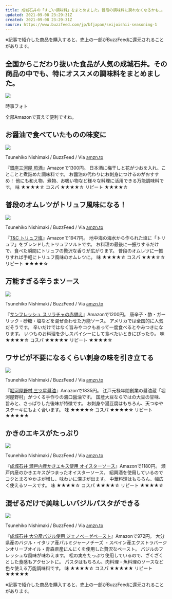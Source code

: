 ```yaml
---
title: 成城石井の「すごい調味料」をまとめました。普段の調味料に戻れなくなるかも…。
updated: 2021-09-08 23:29:31Z
created: 2021-09-08 23:29:31Z
source: https://www.buzzfeed.com/jp/bfjapan/seijoishii-seasoning-1
---
```


※記事で紹介した商品を購入すると、売上の一部がBuzzFeedに還元されることがあります。

##   全国からこだわり抜いた食品が人気の成城石井。その商品の中でも、特にオススメの調味料をまとめました。

 ![](https://img.buzzfeed.com/buzzfeed-static/static/2017-02/22/3/asset/buzzfeed-prod-fastlane-02/sub-buzz-23424-1487753769-2.jpg?downsize=700%3A%2A&output-quality=auto&output-format=auto)

  時事フォト

全部Amazonで買えて便利ですね。

##   お醤油で食べていたものの味変に

 ![](https://img.buzzfeed.com/buzzfeed-static/static/2017-02/20/23/asset/buzzfeed-prod-fastlane-02/sub-buzz-15312-1487652185-9.jpg?downsize=700%3A%2A&output-quality=auto&output-format=auto)

  Tsunehiko Nishimaki / BuzzFeed / Via [amzn.to](http://amzn.to/2kTykv9)

『[銀座三河屋 煎酒](http://amzn.to/2kTykv9)』Amazonで1300円。
日本酒に梅干しと花がつおを入れ、ことことと煮詰めた調味料です。
お醤油の代わりにお刺身につけるのがおすすめ！
他にも和え物、煮物、お吸い物など様々な料理に活用できる万能調味料です。
味 ★★★★☆
コスパ ★★★★☆
リピート ★★★★☆

##   普段のオムレツがトリュフ風味になる！

 ![](https://img.buzzfeed.com/buzzfeed-static/static/2017-02/20/23/asset/buzzfeed-prod-fastlane-02/sub-buzz-15044-1487652134-1.jpg)

  Tsunehiko Nishimaki / BuzzFeed / Via [amzn.to](http://amzn.to/2lFYGVU)

『[T&C トリュフ塩](http://amzn.to/2lFYGVU)』Amazonで1947円。
地中海の海水から作られた塩に「トリュフ」をブレンドしたトリュフソルトです。
お料理の最後に一振りするだけで、食べた瞬間にトリュフの贅沢な香りが広がります。
普段のオムレツに一振りすれば手軽にトリュフ風味のオムレツに。
味 ★★★★☆
コスパ ★★★☆☆
リピート ★★★★☆

##   万能すぎる辛うまソース

 ![](https://img.buzzfeed.com/buzzfeed-static/static/2017-02/20/23/asset/buzzfeed-prod-fastlane-01/sub-buzz-14975-1487652107-1.jpg)

  Tsunehiko Nishimaki / BuzzFeed / Via [amzn.to](http://amzn.to/2lGc24B)

『[サンフレッシュ スリラチャの赤備え](http://amzn.to/2lGc24B)』Amazonで1200円。
唐辛子・酢・ガーリック・砂糖・塩などを混ぜ合わせた万能ソース。
アメリカでは全国的に人気だそうです。
辛いだけではなく旨みやコクもあって一度食べるとやみつきになります。
いつものお料理を少しスパイシーにして食べたいときにぴったり。
味 ★★★★☆
コスパ ★★★★★
リピート ★★★★☆

##   ワサビが不要になるくらい刺身の味を引き立てる

 ![](https://img.buzzfeed.com/buzzfeed-static/static/2017-02/20/23/asset/buzzfeed-prod-fastlane-03/sub-buzz-2955-1487652098-1.jpg)

  Tsunehiko Nishimaki / BuzzFeed / Via [amzn.to](http://amzn.to/2lG1ouL)

『[堀河屋野村 三ツ星醤油](http://amzn.to/2lG1ouL)』Amazonで1835円。
江戸元禄年間創業の醤油蔵「堀河屋野村」がつくる手作りの濃口醤油です。
国産大豆ならではの大豆の甘味、旨みと、さっぱりした後味が特徴です。
お刺身や湯豆腐はもちろん、天つゆやステーキにもよく合います。
味 ★★★★☆
コスパ ★★★★☆
リピート ★★★★★

##   かきのエキスがたっぷり

 ![](https://img.buzzfeed.com/buzzfeed-static/static/2017-02/20/23/asset/buzzfeed-prod-fastlane-01/sub-buzz-15079-1487652162-1.jpg)

  Tsunehiko Nishimaki / BuzzFeed / Via [amzn.to](http://amzn.to/2m2IQoM)

『[成城石井 瀬戸内産かきエキス使用 オイスターソース](http://amzn.to/2m2IQoM)』Amazonで1180円。
瀬戸内産のかきエキスがつまったオイスターソース。
紹興酒を使用しているのでコクとまろやかさが増し、味わいに深さが出ます。
中華料理はもちろん、幅広く使えるソースです。
味 ★★★★☆
コスパ ★★★★☆
リピート ★★★★☆

##   混ぜるだけで美味しいバジルパスタができる

 ![](https://img.buzzfeed.com/buzzfeed-static/static/2017-02/20/23/asset/buzzfeed-prod-fastlane-02/sub-buzz-15164-1487652137-2.jpg)

  Tsunehiko Nishimaki / BuzzFeed / Via [amzn.to](http://amzn.to/2kGsO3G)

『[成城石井 大分産バジル使用 ジェノベーゼペースト](http://amzn.to/2kGsO3G)』Amazonで972円。
大分県産のバジル・イタリア産パルミジャーノチーズ ・スペイン産エクストラバージンオリーブオイル・青森県産にんにくを使用した贅沢なペースト。
バジルのフレッシュな風味が味わえます。
松の実をたっぷり使用しているので、ざくざくとした食感もアクセントに。
パスタはもちろん、肉料理・魚料理のソースなど色々使える万能調味料です。
味 ★★★★☆
コスパ ★★★★★
リピート ★★★★★

※記事で紹介した商品を購入すると、売上の一部がBuzzFeedに還元されることがあります。